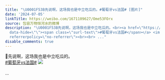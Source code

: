 ```yaml
---
title: "\U0001F53B先说啊，这场我也是中立吃瓜的。#葡萄牙vs法国# [图片]"
date: '2024-07-05'
linkTitle: https://weibo.com/1671109627/Ome53FOrx
source: 包容万物恒河水的微博
description: "\U0001F53B先说啊，这场我也是中立吃瓜的。<br><a href=\"https://m.weibo.cn/search?containerid=231522type%3D1%26t%3D10%26q%3D%23%E8%91%A1%E8%90%84%E7%89%99vs%E6%B3%95%E5%9B%BD%23&amp;isnewpage=1\"
  data-hide=\"\"><span class=\"surl-text\">#葡萄牙vs法国#</span></a> <img style=\"\" src=\"https://tvax1.sinaimg.cn/large/639b1bfbly1hrdr32eeiaj20hs0dcdku.jpg\"
  referrerpolicy=\"no-referrer\"><br><br> ..."
disable_comments: true
---
```

🔻先说啊，这场我也是中立吃瓜的。<br><a href="https://m.weibo.cn/search?containerid=231522type%3D1%26t%3D10%26q%3D%23%E8%91%A1%E8%90%84%E7%89%99vs%E6%B3%95%E5%9B%BD%23&amp;isnewpage=1" data-hide=""><span class="surl-text">#葡萄牙vs法国#</span></a> <img style="" src="https://tvax1.sinaimg.cn/large/639b1bfbly1hrdr32eeiaj20hs0dcdku.jpg" referrerpolicy="no-referrer"><br><br> ...